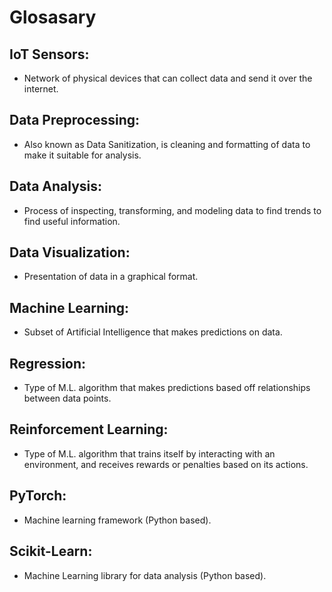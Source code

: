 # Glosasary

## IoT Sensors: 
- Network of physical devices that can collect data and send it over the internet.

## Data Preprocessing:
- Also known as Data Sanitization, is cleaning and formatting of data to make it suitable for analysis.

## Data Analysis: 		
- Process of inspecting, transforming, and modeling data to find trends to find useful information.

## Data Visualization: 	 
- Presentation of data in a graphical format.

## Machine Learning: 	 
- Subset of Artificial Intelligence that makes predictions on data.

## Regression: 		 
- Type of M.L. algorithm that makes predictions based off relationships between data points.

## Reinforcement Learning:
- Type of M.L. algorithm that trains itself by interacting with an environment, and receives rewards
or penalties based on its actions.

## PyTorch: 		 
- Machine learning framework (Python based).

## Scikit-Learn: 		 
- Machine Learning library for data analysis (Python based).